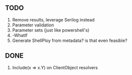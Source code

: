 
## TODO
1. Remove results, leverage Serilog instead
2. Parameter validation
3. Parameter sets (just like powershell's)
4. -WhatIf
5. Generate ShellPloy from metadata? is that even feasible?

## DONE
1. Include(x => x.Y) on ClientObject resolvers
